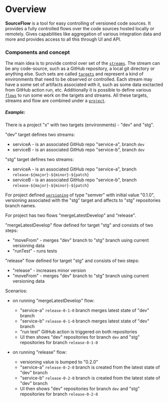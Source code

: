 # Overview

**SourceFlow** is a tool for easy controlling of versioned code sources.
It provides a fully controlled flows over the code sources hosted locally or remotely.
Gives capabilities like aggregation of various integration data and more and provides access to all this through UI and API.

### Components and concept

The main idea is to provide control over set of the [`streams`](stream.md).
The stream can be any code-source, such as a GitHub repository, a local git directory or anything else.
Such sets are called [`targets`](target.md) and represent a kind of environments that need to be observed or controlled.
Each stream may have a some set of artifacts associated with it, such as some data exctacted from GitHub action run, etc.
Additionally it is possible to define various [`flows`](flow.md) to run some work on the targets and streams.
All these targets, streams and flow are combined under a [`project`](manifest.project.md).

##### Example:

There is a project "x" with two targets (environments) - "dev" and "stg".

"dev" target defines two streams:
  * serviceA - is an associated GitHub repo "service-a", branch `dev`
  * serviceB - is an associated GitHub repo "service-b", branch `dev`

"stg" target defines two streams:
  * serviceA - is an associated GitHub repo "service-a", branch `release-${major}-${minor}-${patch}`
  * serviceB - is an associated GitHub repo "service-b", branch `release-${major}-${minor}-${patch}`

For project defined [`versioning`](versioning) of type "semver" with initial value "0.1.0", versioning associated with the "stg" target and affects to "stg" repositories branch names.

For project has two flows "mergeLatestDevelop" and "release".

"mergeLatestDevelop" flow defined for target "stg" and consists of two steps:
  * "moveFrom" - merges "dev" branch to "stg" branch using current versioning data
  * "runTest" - runs tests

"release" flow defined for target "stg" and consists of two steps:
  * "release" - increases minor version
  * "moveFrom" - merges "dev" branch to "stg" branch using current versioning data

Scenarios:
  * on running "mergeLatestDevelop" flow:
    * "service-a" `release-0-1-0` branch merges latest state of "dev" branch
    * "service-b" `release-0-1-0` branch merges latest state of "dev" branch
    * "run test" GitHub action is triggered on both repositories
    * UI then shows "dev" repositories for branch `dev` and "stg" repositories for branch `release-0-1-0`

  * on running "release" flow:
    * versioning value is bumped to "0.2.0"
    * "service-a" `release-0-2-0` branch is created from the latest state of "dev" branch
    * "service-b" `release-0-2-0` branch is created from the latest state of "dev" branch
    * UI then shows "dev" repositories for branch `dev` and "stg" repositories for branch `release-0-2-0`

